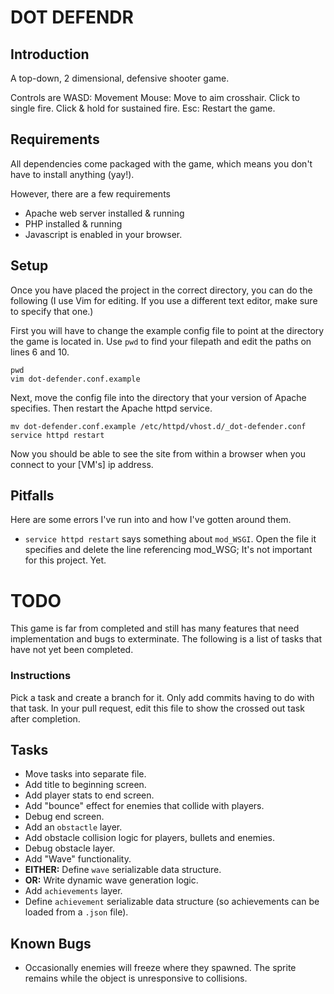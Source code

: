 # DOT DEFENDR

## Introduction

A top-down, 2 dimensional, defensive shooter game.

Controls are
    WASD: Movement
    Mouse:
        Move to aim crosshair.
        Click to single fire.
        Click & hold for sustained fire.
    Esc:
        Restart the game.

## Requirements

All dependencies come packaged with the game,
which means you don't have to install anything (yay!).

However, there are a few requirements

- Apache web server installed & running
- PHP installed & running
- Javascript is enabled in your browser.

## Setup

Once you have placed the project in the correct directory,
you can do the following (I use Vim for editing. If you use
a different text editor, make sure to specify that one.)

First you will have to change the example config file to point
at the directory the game is located in. Use `pwd` to find your
filepath and edit the paths on lines 6 and 10.

    pwd
    vim dot-defender.conf.example

Next, move the config file into the directory that your version
of Apache specifies. Then restart the Apache httpd service.

    mv dot-defender.conf.example /etc/httpd/vhost.d/_dot-defender.conf
    service httpd restart

Now you should be able to see the site from within a browser
when you connect to your [VM's] ip address.

## Pitfalls

Here are some errors I've run into and how I've gotten around them.

- `service httpd restart` says something about `mod_WSGI`.
    Open the file it specifies and delete the line referencing mod_WSG; It's not important for this project. Yet.

# TODO

This game is far from completed and still has many features that need implementation and bugs to exterminate.
The following is a list of tasks that have not yet been completed.

### Instructions

Pick a task and create a branch for it. Only add commits having to do with that task.
In your pull request, edit this file to show the crossed out task after completion.

## Tasks

- Move tasks into separate file.
- Add title to beginning screen.
- Add player stats to end screen.
- Add "bounce" effect for enemies that collide with players.
- Debug end screen.
- Add an `obstactle` layer.
- Add obstacle collision logic for players, bullets and enemies.
- Debug obstacle layer.
- Add "Wave" functionality.
- **EITHER:** Define `wave` serializable data structure.
- **OR:** Write dynamic wave generation logic.
- Add `achievements` layer.
- Define `achievement` serializable data structure (so achievements can be loaded from a `.json` file).

## Known Bugs

- Occasionally enemies will freeze where they spawned. The sprite remains while the object is unresponsive to collisions.

